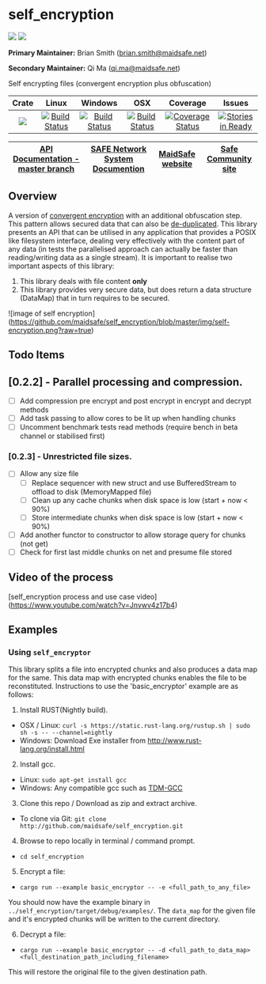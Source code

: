 # self_encryption

[![](https://img.shields.io/badge/Project%20SAFE-Approved-green.svg)](http://maidsafe.net/applications) [![](https://img.shields.io/badge/License-GPL3-green.svg)](https://github.com/maidsafe/self_encryption/blob/master/COPYING)

**Primary Maintainer:**     Brian Smith (brian.smith@maidsafe.net)

**Secondary Maintainer:**   Qi Ma (qi.ma@maidsafe.net)

Self encrypting files (convergent encryption plus obfuscation)

|Crate|Linux|Windows|OSX|Coverage|Issues|
|:------:|:-------:|:-------:|:-------:|:-------:|:-------:|
|[![](http://meritbadge.herokuapp.com/self_encryption)](https://crates.io/crates/self_encryption)|[![Build Status](https://travis-ci.org/maidsafe/self_encryption.svg?branch=master)](https://travis-ci.org/maidsafe/self_encryption)| [![Build Status](http://ci.maidsafe.net:8080/buildStatus/icon?job=self_encryption_win64_status_badge)](http://ci.maidsafe.net:8080/job/self_encryption_win64_status_badge/)|[![Build Status](http://ci.maidsafe.net:8080/buildStatus/icon?job=self_encryption_osx_status_badge)](http://ci.maidsafe.net:8080/job/self_encryption_osx_status_badge/) | [![Coverage Status](https://coveralls.io/repos/maidsafe/self_encryption/badge.svg)](https://coveralls.io/r/maidsafe/self_encryption)|[![Stories in Ready](https://badge.waffle.io/maidsafe/self_encryption.png?label=ready&title=Ready)](https://waffle.io/maidsafe/self_encryption)

| [API Documentation - master branch](http://maidsafe.net/self_encryption/master) | [SAFE Network System Documention](http://systemdocs.maidsafe.net) | [MaidSafe website](http://maidsafe.net) | [Safe Community site](https://forum.safenetwork.io) |
|:------:|:-------:|:-------:|:-------:|

## Overview

A version of [convergent encryption](http://en.wikipedia.org/wiki/Convergent_encryption) with an additional obfuscation step. This pattern allows secured data that can also be [de-duplicated](http://en.wikipedia.org/wiki/Data_deduplication). This library presents an API that can be utilised in any application that provides a POSIX like filesystem interface, dealing very effectively with the content part of any data (in tests the parallelised approach can actually be faster than reading/writing data as a single stream). It is important to realise two important aspects of this library:

1. This library deals with file content **only**
2. This library provides very secure data, but does return a data structure (DataMap) that in turn requires to be secured.

![image of self encryption] (https://github.com/maidsafe/self_encryption/blob/master/img/self-encryption.png?raw=true)

## Todo Items

## [0.2.2] - Parallel processing and compression.
- [ ] Add compression pre encrypt and post encrypt in encrypt and decrypt methods
- [ ] Add task passing to allow cores to be lit up when handling chunks
- [ ] Uncomment benchmark tests read methods (require bench in beta channel or stabilised first)

### [0.2.3] - Unrestricted file sizes.
- [ ] Allow any size file
    - [ ] Replace sequencer with new struct and use BufferedStream to offload to disk (MemoryMapped file)
    - [ ] Clean up any cache chunks when disk space is low (start + now < 90%)
    - [ ] Store intermediate chunks when disk space is low (start + now < 90%)
- [ ] Add another functor to constructor to allow storage query for chunks (not get)
- [ ] Check for first last middle chunks on net and presume file stored

## Video of the process
[self_encryption process and use case video] (https://www.youtube.com/watch?v=Jnvwv4z17b4)

## Examples

### Using `self_encryptor`

This library splits a file into encrypted chunks and also produces a data map for the same. This data map with encrypted chunks enables the file to be reconstituted. Instructions to use the 'basic_encryptor' example are as follows:

1. Install RUST(Nightly build).
 - OSX / Linux: `curl -s https://static.rust-lang.org/rustup.sh | sudo sh -s -- --channel=nightly`
 - Windows: Download Exe installer from http://www.rust-lang.org/install.html

2. Install gcc.
 - Linux: `sudo apt-get install gcc`
 - Windows: Any compatible gcc such as [TDM-GCC](http://tdm-gcc.tdragon.net/download)

3. Clone this repo / Download as zip and extract archive.
 - To clone via Git: `git clone http://github.com/maidsafe/self_encryption.git`

4. Browse to repo locally in terminal / command prompt.
 - `cd self_encryption`

5. Encrypt a file:
 - `cargo run --example basic_encryptor -- -e <full_path_to_any_file>`

  You should now have the example binary in `../self_encryption/target/debug/examples/`. The `data_map` for the given file and it's encrypted chunks will be written to the current directory.

6. Decrypt a file:
 - `cargo run --example basic_encryptor -- -d <full_path_to_data_map> <full_destination_path_including_filename>`

  This will restore the original file to the given destination path.
